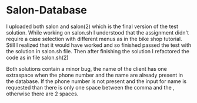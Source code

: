 # Salon-Database

I uploaded both salon and salon(2) which is the final version of the test solution.
While working on salon.sh I understood that the assignment didn't require a case selection with different menus as in the bike shop tutorial.
Still I realized that it would have worked and so finished passed the test with the solution in salon.sh file.
Then after finishing the solution I refactored the code as in file salon.sh(2)

Both solutions contain a minor bug, the name of the client has one extraspace when the phone number and the name are already present in the database.
If the phone number is not present and the input for name is requested than there is only one space between the comma and the <name>, otherwise there are 2 spaces.

